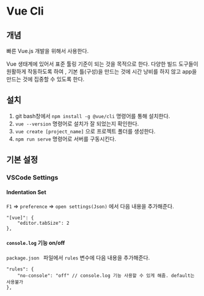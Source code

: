 # Vue Cli

## 개념

빠른 Vue.js 개발을 위해서 사용한다.

Vue 생태계에 있어서 표준 툴링 기준이 되는 것을 목적으로 한다. 다양한 빌드 도구들이 원활하게 작동하도록 하여 , 기본 틀(구성)을 만드는 것에 시간 낭비를 하지 않고 app을 만드는 것에 집중할 수 있도록 한다.

## 설치

1. git bash창에서 `npm install -g @vue/cli` 명령어를 통해 설치한다.
2. `vue --version` 명령어로 설치가 잘 되었는지 확인한다.
3. `vue create [project_name]` 으로 프로젝트 폴더를 생성한다.
4. `npm run serve` 명령어로 서버를 구동시킨다.

## 기본 설정

### VSCode Settings

#### Indentation Set

`F1` => `preference` => `open settings(Json)` 에서 다음 내용을 추가해준다.

```
"[vue]": {
	"editor.tabSize": 2
},
```

#### `console.log` 기능 on/off

`package.json ` 파일에서 `rules` 변수에 다음 내용을 추가해준다.

```
"rules": {
	"no-console": "off" // console.log 기능 사용할 수 있게 해줌. default는 사용불가
},
```

